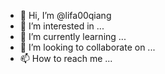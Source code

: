 - 👋 Hi, I’m @lifa00qiang
- 👀 I’m interested in ...
- 🌱 I’m currently learning ...
- 💞️ I’m looking to collaborate on ...
- 📫 How to reach me ...

<!---
lifa00qiang/lifa00qiang is a ✨ special ✨ repository because its `README.md` (this file) appears on your GitHub profile.
You can click the Preview link to take a look at your changes.
--->
